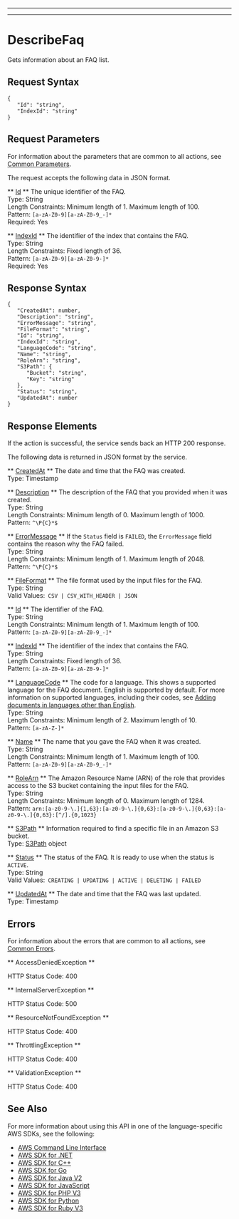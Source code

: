 --------

--------

# DescribeFaq<a name="API_DescribeFaq"></a>

Gets information about an FAQ list\.

## Request Syntax<a name="API_DescribeFaq_RequestSyntax"></a>

```
{
   "Id": "string",
   "IndexId": "string"
}
```

## Request Parameters<a name="API_DescribeFaq_RequestParameters"></a>

For information about the parameters that are common to all actions, see [Common Parameters](CommonParameters.md)\.

The request accepts the following data in JSON format\.

 ** [Id](#API_DescribeFaq_RequestSyntax) **   <a name="Kendra-DescribeFaq-request-Id"></a>
The unique identifier of the FAQ\.  
Type: String  
Length Constraints: Minimum length of 1\. Maximum length of 100\.  
Pattern: `[a-zA-Z0-9][a-zA-Z0-9_-]*`   
Required: Yes

 ** [IndexId](#API_DescribeFaq_RequestSyntax) **   <a name="Kendra-DescribeFaq-request-IndexId"></a>
The identifier of the index that contains the FAQ\.  
Type: String  
Length Constraints: Fixed length of 36\.  
Pattern: `[a-zA-Z0-9][a-zA-Z0-9-]*`   
Required: Yes

## Response Syntax<a name="API_DescribeFaq_ResponseSyntax"></a>

```
{
   "CreatedAt": number,
   "Description": "string",
   "ErrorMessage": "string",
   "FileFormat": "string",
   "Id": "string",
   "IndexId": "string",
   "LanguageCode": "string",
   "Name": "string",
   "RoleArn": "string",
   "S3Path": { 
      "Bucket": "string",
      "Key": "string"
   },
   "Status": "string",
   "UpdatedAt": number
}
```

## Response Elements<a name="API_DescribeFaq_ResponseElements"></a>

If the action is successful, the service sends back an HTTP 200 response\.

The following data is returned in JSON format by the service\.

 ** [CreatedAt](#API_DescribeFaq_ResponseSyntax) **   <a name="Kendra-DescribeFaq-response-CreatedAt"></a>
The date and time that the FAQ was created\.  
Type: Timestamp

 ** [Description](#API_DescribeFaq_ResponseSyntax) **   <a name="Kendra-DescribeFaq-response-Description"></a>
The description of the FAQ that you provided when it was created\.  
Type: String  
Length Constraints: Minimum length of 0\. Maximum length of 1000\.  
Pattern: `^\P{C}*$` 

 ** [ErrorMessage](#API_DescribeFaq_ResponseSyntax) **   <a name="Kendra-DescribeFaq-response-ErrorMessage"></a>
If the `Status` field is `FAILED`, the `ErrorMessage` field contains the reason why the FAQ failed\.  
Type: String  
Length Constraints: Minimum length of 1\. Maximum length of 2048\.  
Pattern: `^\P{C}*$` 

 ** [FileFormat](#API_DescribeFaq_ResponseSyntax) **   <a name="Kendra-DescribeFaq-response-FileFormat"></a>
The file format used by the input files for the FAQ\.  
Type: String  
Valid Values:` CSV | CSV_WITH_HEADER | JSON` 

 ** [Id](#API_DescribeFaq_ResponseSyntax) **   <a name="Kendra-DescribeFaq-response-Id"></a>
The identifier of the FAQ\.  
Type: String  
Length Constraints: Minimum length of 1\. Maximum length of 100\.  
Pattern: `[a-zA-Z0-9][a-zA-Z0-9_-]*` 

 ** [IndexId](#API_DescribeFaq_ResponseSyntax) **   <a name="Kendra-DescribeFaq-response-IndexId"></a>
The identifier of the index that contains the FAQ\.  
Type: String  
Length Constraints: Fixed length of 36\.  
Pattern: `[a-zA-Z0-9][a-zA-Z0-9-]*` 

 ** [LanguageCode](#API_DescribeFaq_ResponseSyntax) **   <a name="Kendra-DescribeFaq-response-LanguageCode"></a>
The code for a language\. This shows a supported language for the FAQ document\. English is supported by default\. For more information on supported languages, including their codes, see [Adding documents in languages other than English](https://docs.aws.amazon.com/kendra/latest/dg/in-adding-languages.html)\.  
Type: String  
Length Constraints: Minimum length of 2\. Maximum length of 10\.  
Pattern: `[a-zA-Z-]*` 

 ** [Name](#API_DescribeFaq_ResponseSyntax) **   <a name="Kendra-DescribeFaq-response-Name"></a>
The name that you gave the FAQ when it was created\.  
Type: String  
Length Constraints: Minimum length of 1\. Maximum length of 100\.  
Pattern: `[a-zA-Z0-9][a-zA-Z0-9_-]*` 

 ** [RoleArn](#API_DescribeFaq_ResponseSyntax) **   <a name="Kendra-DescribeFaq-response-RoleArn"></a>
The Amazon Resource Name \(ARN\) of the role that provides access to the S3 bucket containing the input files for the FAQ\.  
Type: String  
Length Constraints: Minimum length of 0\. Maximum length of 1284\.  
Pattern: `arn:[a-z0-9-\.]{1,63}:[a-z0-9-\.]{0,63}:[a-z0-9-\.]{0,63}:[a-z0-9-\.]{0,63}:[^/].{0,1023}` 

 ** [S3Path](#API_DescribeFaq_ResponseSyntax) **   <a name="Kendra-DescribeFaq-response-S3Path"></a>
Information required to find a specific file in an Amazon S3 bucket\.  
Type: [S3Path](API_S3Path.md) object

 ** [Status](#API_DescribeFaq_ResponseSyntax) **   <a name="Kendra-DescribeFaq-response-Status"></a>
The status of the FAQ\. It is ready to use when the status is `ACTIVE`\.  
Type: String  
Valid Values:` CREATING | UPDATING | ACTIVE | DELETING | FAILED` 

 ** [UpdatedAt](#API_DescribeFaq_ResponseSyntax) **   <a name="Kendra-DescribeFaq-response-UpdatedAt"></a>
The date and time that the FAQ was last updated\.  
Type: Timestamp

## Errors<a name="API_DescribeFaq_Errors"></a>

For information about the errors that are common to all actions, see [Common Errors](CommonErrors.md)\.

 ** AccessDeniedException **   
  
HTTP Status Code: 400

 ** InternalServerException **   
  
HTTP Status Code: 500

 ** ResourceNotFoundException **   
  
HTTP Status Code: 400

 ** ThrottlingException **   
  
HTTP Status Code: 400

 ** ValidationException **   
  
HTTP Status Code: 400

## See Also<a name="API_DescribeFaq_SeeAlso"></a>

For more information about using this API in one of the language\-specific AWS SDKs, see the following:
+  [AWS Command Line Interface](https://docs.aws.amazon.com/goto/aws-cli/kendra-2019-02-03/DescribeFaq) 
+  [AWS SDK for \.NET](https://docs.aws.amazon.com/goto/DotNetSDKV3/kendra-2019-02-03/DescribeFaq) 
+  [AWS SDK for C\+\+](https://docs.aws.amazon.com/goto/SdkForCpp/kendra-2019-02-03/DescribeFaq) 
+  [AWS SDK for Go](https://docs.aws.amazon.com/goto/SdkForGoV1/kendra-2019-02-03/DescribeFaq) 
+  [AWS SDK for Java V2](https://docs.aws.amazon.com/goto/SdkForJavaV2/kendra-2019-02-03/DescribeFaq) 
+  [AWS SDK for JavaScript](https://docs.aws.amazon.com/goto/AWSJavaScriptSDK/kendra-2019-02-03/DescribeFaq) 
+  [AWS SDK for PHP V3](https://docs.aws.amazon.com/goto/SdkForPHPV3/kendra-2019-02-03/DescribeFaq) 
+  [AWS SDK for Python](https://docs.aws.amazon.com/goto/boto3/kendra-2019-02-03/DescribeFaq) 
+  [AWS SDK for Ruby V3](https://docs.aws.amazon.com/goto/SdkForRubyV3/kendra-2019-02-03/DescribeFaq) 